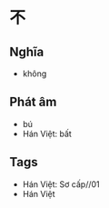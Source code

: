 # 不

## Nghĩa
* không

## Phát âm
* bú
* Hán Việt: bất

## Tags
* Hán Việt: Sơ cấp//01
* Hán Việt

<script>window.HANZI_FIELD='不';</script>
